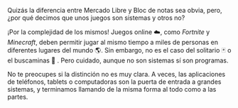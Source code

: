 Quizás la diferencia entre Mercado Libre y Bloc de notas sea obvia, pero, ¿por qué decimos que unos juegos son sistemas y otros no?

¡Por la complejidad de los mismos! Juegos online :cloud:, como _Fortnite_ y _Minecraft_, deben permitir jugar al mismo tiempo a miles de personas en diferentes lugares del mundo :earth_americas:. Sin embargo, no es el caso del solitario :black_joker: o el buscaminas :triangular_flag_on_post: . Pero cuidado, aunque no son sistemas sí son programas. 

No te preocupes si la distinción no es muy clara. A veces, las aplicaciones de teléfonos, tablets o computadoras son la puerta de entrada a grandes sistemas, y terminamos llamando de la misma forma al todo como a las partes.